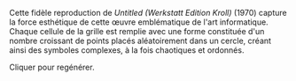 Cette fidèle reproduction de *Untitled (Werkstatt Edition Kroll)* (1970) capture la force esthétique de cette œuvre emblématique de l'art informatique. Chaque cellule de la grille est remplie avec une forme constituée d'un nombre croissant de points placés aléatoirement dans un cercle, créant ainsi des symboles complexes, à la fois chaotiques et ordonnés.

Cliquer pour regénérer.